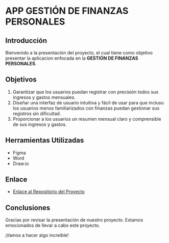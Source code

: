 # APP GESTIÓN DE FINANZAS PERSONALES

## Introducción
Bienvenido a la presentación del proyecto, el cual tiene como objetivo presentar la aplicacion enfocada en la **GESTIÓN DE FINANZAS PERSONALES**. 

## Objetivos
1. Garantizar que los usuarios puedan registrar con precisión todos sus ingresos y gastos mensuales.
2. Diseñar una interfaz de usuario intuitiva y fácil de usar para que incluso los usuarios menos familiarizados con finanzas puedan gestionar sus registros sin dificultad.
3. Proporcionar a los usuarios un resumen mensual claro y comprensible de sus ingresos y gastos.

## Herramientas Utilizadas
- Figma
- Word
- Draw.io


## Enlace
- [Enlace al Repositorio del Proyecto](https://epnecuador-my.sharepoint.com/:w:/g/personal/daniel_vargas02_epn_edu_ec/EWSCnNojONpNnQuVEVn8UjEB2KXvYhi6_73aPJEPnPo5RA?e=xIyDxk)


## Conclusiones
Gracias por revisar la presentación de nuestro proyecto. Estamos emocionados de llevar a cabo este proyecto.

¡Vamos a hacer algo increíble!
